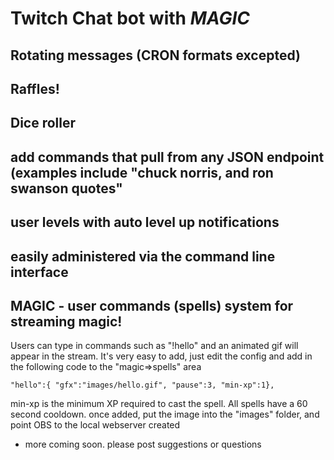 # Twitch Chat bot with *MAGIC*

## Rotating messages (CRON formats excepted)
## Raffles!
## Dice roller
## add commands that pull from any JSON endpoint (examples include "chuck norris, and ron swanson quotes"
## user levels with auto level up notifications
## easily administered via the command line interface

## MAGIC - user commands (spells) system for streaming magic! 
Users can type in commands such as "!hello" and an animated gif will appear in the stream. 
It's very easy to add, just edit the config and add in the following code to the "magic=>spells" area

    "hello":{ "gfx":"images/hello.gif", "pause":3, "min-xp":1},
    
min-xp is the minimum XP required to cast the spell. All spells have a 60 second cooldown. once added, put the image into the "images" folder, and point OBS to the local webserver created 

- more coming soon. please post suggestions or questions
